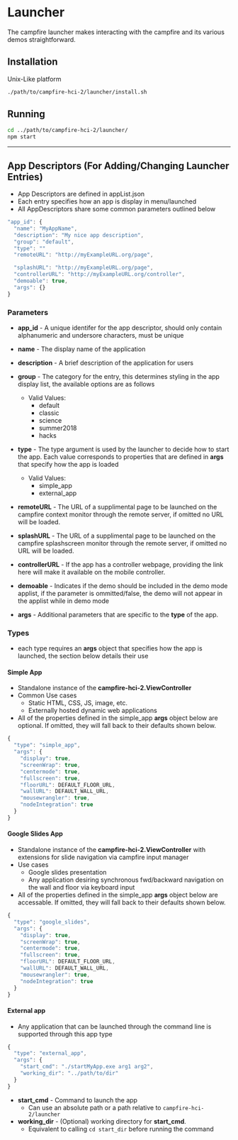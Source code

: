 # Launcher
The campfire launcher makes interacting with the campfire and its various demos straightforward.

## Installation
Unix-Like platform
```bash
./path/to/campfire-hci-2/launcher/install.sh
```

## Running
```bash
cd ../path/to/campfire-hci-2/launcher/
npm start
```

___

## App Descriptors (For Adding/Changing Launcher Entries)
- App Descriptors are defined in appList.json
- Each entry specifies how an app is display in menu/launched
- All AppDescriptors share some common parameters outlined below
```javascript
"app_id": {
  "name": "MyAppName",
  "description": "My nice app description",
  "group": "default",
  "type": ""
  "remoteURL": "http://myExampleURL.org/page",

  "splashURL": "http://myExampleURL.org/page",
  "controllerURL": "http://myExampleURL.org/controller",
  "demoable": true,
  "args": {}
}
```
### Parameters
- **app_id** - A unique identifer for the app descriptor, should only contain alphanumeric and undersore characters, must be unique
- **name** - The display name of the application
- **description** - A brief description of the application for users
- **group** - The category for the entry, this determines styling in the app display list, the available options are as follows
  - Valid Values:
    - default
    - classic
    - science
    - summer2018
    - hacks
- **type** - The type argument is used by the launcher to decide how to start the app. Each value corresponds to properties that are defined in **args** that specify how the app is loaded
  - Valid Values:
      - simple_app
      - external_app

- **remoteURL** - The URL of a supplimental page to be launched on the campfire context monitor through the remote server, if omitted no URL will be loaded.
- **splashURL** - The URL of a supplimental page to be launched on the campfire splashscreen monitor through the remote server, if omitted no URL will be loaded.
- **controllerURL** - If the app has a controller webpage, providing the link here will make it available on the mobile controller.
- **demoable** - Indicates if the demo should be included in the demo mode applist, if the parameter is ommitted/false, the demo will not appear in the applist while in demo mode
- **args** - Additional parameters that are specific to the **type** of the app.

### Types
- each type requires an **args** object that specifies how the app is launched, the section below details their use

#### Simple App

- Standalone instance of the **campfire-hci-2.ViewController**
- Common Use cases
  - Static HTML, CSS, JS, image, etc.
  - Externally hosted dynamic web applications
- All of the properties defined in the simple_app **args** object below are optional. If omitted, they will fall back to their defaults shown below.

```javascript
{
  "type": "simple_app",
  "args": {
    "display": true,
    "screenWrap": true,
    "centermode": true,
    "fullscreen": true,
    "floorURL": DEFAULT_FLOOR_URL,
    "wallURL": DEFAULT_WALL_URL,
    "mousewrangler": true,
    "nodeIntegration": true
  }
}
```

#### Google Slides App

- Standalone instance of the **campfire-hci-2.ViewController** with extensions for slide navigation via campfire input manager
- Use cases
  - Google slides presentation
  - Any application desiring synchronous fwd/backward navigation on the wall and floor via keyboard input
- All of the properties defined in the simple_app **args** object below are accessable. If omitted, they will fall back to their defaults shown below.

```javascript
{
  "type": "google_slides",
  "args": {
    "display": true,
    "screenWrap": true,
    "centermode": true,
    "fullscreen": true,
    "floorURL": DEFAULT_FLOOR_URL,
    "wallURL": DEFAULT_WALL_URL,
    "mousewrangler": true,
    "nodeIntegration": true
  }
}
```


#### External app
- Any application that can be launched through the command line is supported through this app type

```javascript
{
  "type": "external_app",
  "args": {
    "start_cmd": "./startMyApp.exe arg1 arg2",
    "working_dir": "../path/to/dir"
  }
}
```

- **start_cmd** - Command to launch the app
  - Can use an absolute path or a path relative to `campfire-hci-2/launcher`
- **working_dir** - (Optional) working directory for **start_cmd**. 
  - Equivalent to calling `cd start_dir` before running the command

